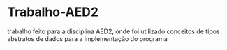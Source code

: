 # Trabalho-AED2
trabalho feito para a disciplina AED2, onde foi utilizado conceitos de tipos abstratos de dados para a implementação do programa
